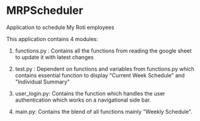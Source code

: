 # MRPScheduler
Application to schedule My Roti employees

This application contains 4 modules:

1) functions.py : Contains all the functions from reading the google sheet to update it with latest changes

2) test.py : Dependent on functions and variables from functions.py which contains essential function to display "Current Week Schedule" and "Individual Summary"

3) user_login.py: Contains the function which handles the user authentication which works on a navigational side bar.

4) main.py: Contains the blend of all functions  mainly "Weekly Schedule". 
